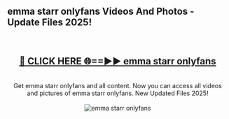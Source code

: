 <h2>emma starr onlyfans Videos And Photos - Update Files 2025!</h2>
<br>
<div align="center">
<h2><a href="https://linkcuts.com/hfmhzwbr" rel="nofollow">🔴 CLICK HERE 🌐==►► emma starr onlyfans</a></h2>
<br>
Get emma starr onlyfans and all content. Now you can access all videos and pictures of emma starr onlyfans. New Updated Files 2025!
<br>
<br>
<a href="https://linkcuts.com/hfmhzwbr" rel="nofollow" data-target="animated-image.originalLink"><img src="https://i.ibb.co.com/WyWwxjT/player-gif2.gif" alt="emma starr onlyfans" style="max-width: 100%; display: inline-block;" data-target="animated-image.originalImage"></a>
</div>
<br>